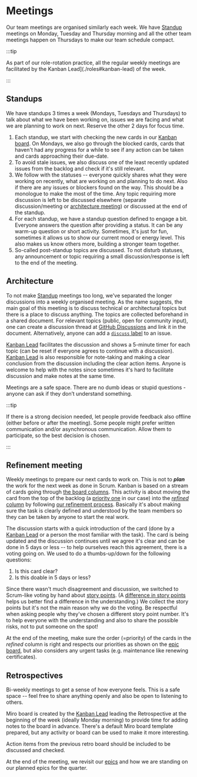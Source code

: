 # Meetings

Our team meetings are organised similarly each week. We have [Standup](#standup) meetings on Monday, Tuesday and Thursday morning and all the other team meetings happen on Thursdays to make our team schedule compact.

:::tip

As part of our role-rotation practice, all the regular weekly meetings are facilitated by the Kanban Lead](./roles#kanban-lead) of the week.

:::

## Standups

We have standups 3 times a week (Mondays, Tuesdays and Thursdays) to talk about what we have been working on, issues we are facing and what we are planning to work on next. Reserve the other 2 days for focus time.

1. Each standup, we start with checking the new cards in our [Kanban board](./kanban#packit-kanban-board). On Mondays, we also go through the blocked cards, cards that haven't had any progress for a while to see if any action can be taken and cards approaching their due-date.
2. To avoid stale issues, we also discuss one of the least recently updated issues from the backlog and check if it's still relevant.
3. We follow with the statuses -- everyone quickly shares what they were working on recently, what are working on and planning to do next. Also if there are any issues or blockers found on the way. This should be a monologue to make the most of the time. Any topic requiring more discussion is left to be discussed elsewhere (separate discussion/meeting or [architecture meeting](#architecture)) or discussed at the end of the standup.
4. For each standup, we have a standup question defined to engage a bit. Everyone answers the question after providing a status. It can be any warm-up question or short activity. Sometimes, it's just for fun, sometimes it allows us to show our current mood or energy level. This also makes us know others more, building a stronger team together.
5. So-called post-standup topics are discussed. To not disturb statuses, any announcement or topic requiring a small discussion/response is left to the end of the meeting.

## Architecture

To not make [Standup](#standup) meetings too long, we've separated the longer discussions into a weekly organised meeting. As the name suggests, the main goal of this meeting is to discuss technical or architectural topics but there is a place to discuss anything. The topics are collected beforehand in a shared document.
For relevant topics (public, open for community input), one can create a discussion thread at [GitHub Discussions](https://github.com/packit/packit/discussions/categories/architecture) and link it in the document. Alternatively, anyone can add a [`discuss` label](./kanban#discuss) to an issue.

[Kanban Lead](./roles#kanban-lead) facilitates the discussion and shows a 5-minute timer for each topic (can be reset if everyone agrees to continue with a discussion). [Kanban Lead](./roles#kanban-lead) is also responsible for note-taking and making a clear conclusion from the discussion including the clear action items. Anyone is welcome to help with the notes since sometimes it's hard to facilitate discussion and make notes at the same time.

Meetings are a safe space. There are no dumb ideas or stupid questions - anyone can ask if they don’t understand something.

:::tip

If there is a strong decision needed, let people provide feedback also offline (either before or after the meeting). Some people might prefer written communication and/or asynchronous communication. Allow them to participate, so the best decision is chosen.

:::

## Refinement meeting

Weekly meetings to prepare our next cards to work on. This is not to **_plan_** the work for the next week as done in Scrum. Kanban is based on a stream of cards going through [the board columns](./kanban#card-states-board-columns). This activity is about moving the card from the top of the backlog (a [priority one](./kanban#priority-backlog) in our case) into the [_refined_ column](./kanban#refined) by following [our refinement process](./kanban#refine).
Basically it's about making sure the task is clearly defined and understood by the team members so they can be taken by anyone to start the real work.

The discussion starts with a quick introduction of the card (done by a [Kanban Lead](./roles#kanban-lead) or a person the most familiar with the task). The card is being updated and the discussion continues until we agree it's clear and can be done in 5 days or less -- to help ourselves reach this agreement, there is a voting going on. We used to do a thumbs-up/down for the following questions:

1. Is this card clear?
2. Is this doable in 5 days or less?

Since there wasn't much disagreement and discussion, we switched to Scrum-like voting by hand about [story points](./kanban#story-points). (A [difference in story points](./kanban#story-point-scale) helps us better find a difference in the understanding.) We collect the story points but it's not the main reason why we do the voting. Be respectful when asking people why they've chosen a different story point number. It's to help everyone with the understanding and also to share the possible risks, not to put someone on the spot!

At the end of the meeting, make sure the order (=priority) of the cards in the _refined_ column is right and respects our priorities as shown on the [epic board](https://github.com/orgs/packit/projects/7/views/29), but also considers any urgent tasks (e.g. maintenance like renewing certificates).

## Retrospectives

Bi-weekly meetings to get a sense of how everyone feels. This is a safe space -- feel free to share anything openly and also be open to listening to others.

Miro board is created by the [Kanban Lead](./roles#kanban-lead) leading the Retrospective at the beginning of the week (ideally Monday morning) to provide time for adding notes to the board in advance.
There's a default Miro board template prepared, but any activity or board can be used to make it more interesting.

Action items from the previous retro board should be included to be discussed and checked.

At the end of the meeting, we revisit our [epics](https://github.com/orgs/packit/projects/7/views/29) and how we are standing on our planned epics for the quarter.
